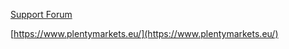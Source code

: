 [Support Forum](https://forum.plentymarkets.com/c/app-pos)

[https://www.plentymarkets.eu/](https://www.plentymarkets.eu/)